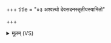 +++
title = "०३ अश्वत्थो देवसदनस्तृतीयस्यामितो"

+++
<details><summary>मूलम् (VS)</summary>

अ॑श्व॒त्थो दे॑व॒सद॑नस्तृ॒तीय॑स्यामि॒तो दि॒वि।  
तत्रा॒मृत॑स्य॒ चक्ष॑णं दे॒वाः कुष्ठ॑मवन्वत ॥
</details>